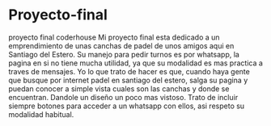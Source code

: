 # Proyecto-final
proyecto final coderhouse
Mi proyecto final esta dedicado a un emprendimiento de unas canchas de padel de unos amigos aqui en Santiago del Estero. Su manejo para pedir turnos es por whatsapp,
la pagina en si no tiene mucha utilidad, ya que su modalidad es mas practica a traves de mensajes. Yo lo que trato de hacer es que, cuando haya gente que busque por internet
padel en santiago del estero, salga su pagina y puedan conocer a simple vista cuales son las canchas y donde se encuentran. Dandole un diseño un poco mas vistoso.
Trato de incluir siempre botones para acceder a un whatsapp con ellos, asi respeto su modalidad habitual.
